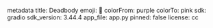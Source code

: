 metadata
title: Deadbody
emoji: 🐢
colorFrom: purple
colorTo: pink
sdk: gradio
sdk_version: 3.44.4
app_file: app.py
pinned: false
license: cc
